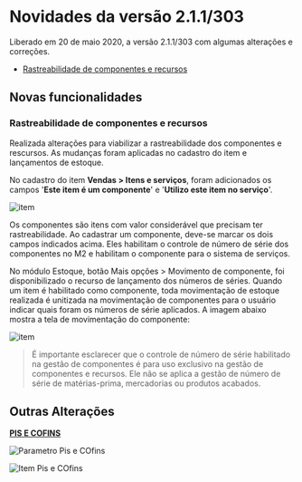 # Novidades da versão 2.1.1/303

Liberado em 20 de maio 2020, a versão 2.1.1/303 com algumas alterações e correções.

* [Rastreabilidade de componentes e recursos](#rastreabilidade-de-componentes-e-recursos)

## **Novas funcionalidades**

### **Rastreabilidade de componentes e recursos**  

Realizada alterações para viabilizar a rastreabilidade dos componentes e rescursos.
As mudanças foram aplicadas no cadastro do item e lançamentos de estoque.

No cadastro do item **Vendas > Itens e serviços**, foram adicionados os campos '**Este item é um componente**' e '**Utilizo este item no serviço**'.

![item](../Img/Versão_2.1.0/componentes.png)

Os componentes são itens com valor considerável que precisam ter rastreabilidade. Ao cadastrar um componente, deve-se marcar os dois campos indicados acima. Eles habilitam o controle de número de série dos componentes no M2 e habilitam o componente para o sistema de serviços.

No módulo Estoque, botão Mais opções > Movimento de componente,  foi disponibilizado o recurso de lançamento dos números de séries. Quando um item é habilitado como componente, toda movimentação de estoque realizada é unitizada na movimentação de componentes para o usuário indicar quais foram os números de série aplicados. A imagem abaixo mostra a tela de movimentação do componente:

![item](../Img/Versão_2.1.0/rastreando_um_componente.png)

> É importante esclarecer que o controle de número de série habilitado na gestão de componentes é para uso exclusivo na gestão de componentes e recursos. Ele não se aplica a gestão de número de série de matérias-prima, mercadorias ou produtos acabados. 


## **Outras Alterações**

**<u>PIS E COFINS**</u>  



![Parametro Pis e COfins](..Img/Versão_2.1.0/CREDITO_PIS_COFINS.png)

![Item Pis e COfins](..Img/Versão_2.1.0/Item_PIS_COFINS.png)








